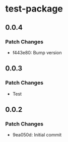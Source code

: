 # test-package

## 0.0.4

### Patch Changes

- f443e80: Bump version

## 0.0.3

### Patch Changes

- Test

## 0.0.2

### Patch Changes

- 9ea050d: Initial commit
